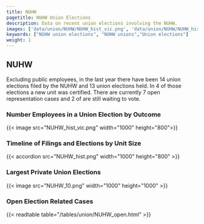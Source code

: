 ```yaml
---
title: NUHW
pagetitle: NUHW Union Elections
description: Data on recent union elections involving the NUHW.
images: ['data/union/NUHW/NUHW_hist_vic.png', 'data/union/NUHW/NUHW_hist_size.png', 'data/union/NUHW/NUHW_10.png']
keywords: ["NUHW union elections", "NUHW unions","Union elections"]
weight: 1
---
```

##  NUHW

Excluding public employees, in the last year there have been 14 union elections filed by the NUHW and 13 union elections held. In 4 of those elections a new unit was certified. There are currently 7 open representation cases and 2 of are still waiting to vote.

### Number Employees in a Union Election by Outcome
{{< image src="NUHW_hist_vic.png" width="1000" height="800">}}

### Timeline of Filings and Elections by Unit Size
{{< accordion src="NUHW_hist.png" width="1000" height="800" >}}

### Largest Private Union Elections
{{< image src="NUHW_10.png" width="1000" height="1000"  >}}

### Open Election Related Cases
{{< readtable table="/tables/union/NUHW_open.html" >}}


